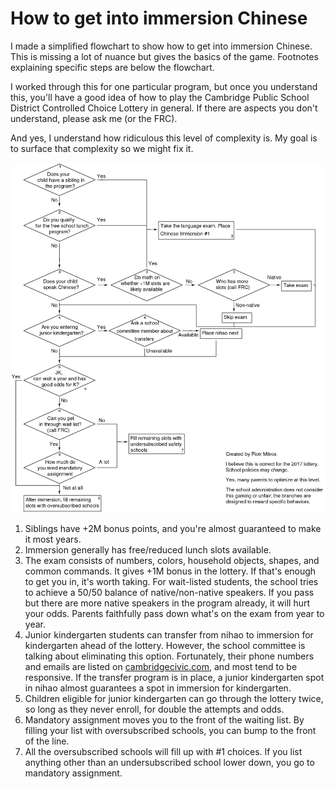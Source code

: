 How to get into immersion Chinese
===============

I made a simplified flowchart to show how to get into immersion
Chinese. This is missing a lot of nuance but gives the basics of the
game. Footnotes explaining specific steps are below the flowchart.

I worked through this for one particular program, but once you
understand this, you'll have a good idea of how to play the Cambridge
Public School District Controlled Choice Lottery in general. If there
are aspects you don't understand, please ask me (or the FRC).

And yes, I understand how ridiculous this level of complexity is. My
goal is to surface that complexity so we might fix it.

![Flowchart for making it into immersion Chinese](chinese-immersion-flowchart.png)

1. Siblings have +2M bonus points, and you're almost guaranteed to make it most years.
2. Immersion generally has free/reduced lunch slots available.
3. The exam consists of numbers, colors, household objects, shapes, and common commands. It gives +1M bonus in the lottery. If that's enough to get you in, it's worth taking. For wait-listed students, the school tries to achieve a 50/50 balance of native/non-native speakers. If you pass but there are more native speakers in the program already, it will hurt your odds. Parents faithfully pass down what's on the exam from year to year.
4. Junior kindergarten students can transfer from nihao to immersion for kindergarten ahead of the lottery. However, the school committee is talking about eliminating this option. Fortunately, their phone numbers and emails are listed on [cambridgecivic.com](http://vote.cambridgecivic.com/), and most tend to be responsive. If the transfer program is in place, a junior kindergarten spot in nihao almost guarantees a spot in immersion for kindergarten. 
5. Children eligible for junior kindergarten can go through the lottery twice, so long as they never enroll, for double the attempts and odds.
6. Mandatory assignment moves you to the front of the waiting list. By filling your list with oversubscribed schools, you can bump to the front of the line.
7. All the oversubscribed schools will fill up with #1 choices. If you list anything other than an undersubscribed school lower down, you go to mandatory assignment.
